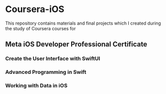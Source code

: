 # Coursera-iOS

This repository contains materials and final projects which I created during the study of Coursera courses for 
## Meta iOS Developer Professional Certificate


### Create the User Interface with SwiftUI

### Advanced Programming in Swift

### Working with Data in iOS

